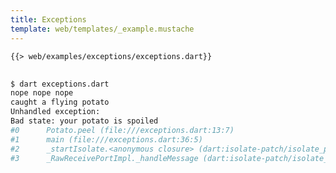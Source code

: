 ```yaml
---
title: Exceptions
template: web/templates/_example.mustache
---
```


<pre>
<code class="hljs dart">{{> web/examples/exceptions/exceptions.dart}}
</code>
</pre>

```bash
$ dart exceptions.dart
nope nope nope
caught a flying potato
Unhandled exception:
Bad state: your potato is spoiled
#0      Potato.peel (file:///exceptions.dart:13:7)
#1      main (file:///exceptions.dart:36:5)
#2      _startIsolate.<anonymous closure> (dart:isolate-patch/isolate_patch.dart:261)
#3      _RawReceivePortImpl._handleMessage (dart:isolate-patch/isolate_patch.dart:148)
```
